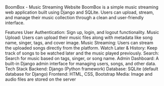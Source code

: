 BoomBox - Music Streaming Website
BoomBox is a simple music streaming web application built using Django and SQLite. Users can upload, stream, and manage their music collection through a clean and user-friendly interface.

Features
User Authentication: Sign up, login, and logout functionality.
Music Upload: Users can upload their music files along with metadata like song name, singer, tags, and cover image.
Music Streaming: Users can stream the uploaded songs directly from the platform.
Watch Later & History: Keep track of songs to be watched later and the music played previously.
Search: Search for music based on tags, singer, or song name.
Admin Dashboard: A built-in Django admin interface for managing users, songs, and other data.
Tech Stack
Backend: Django (Python framework)
Database: SQLite (default database for Django)
Frontend: HTML, CSS, Bootstrap
Media: Image and audio files are stored on the server
